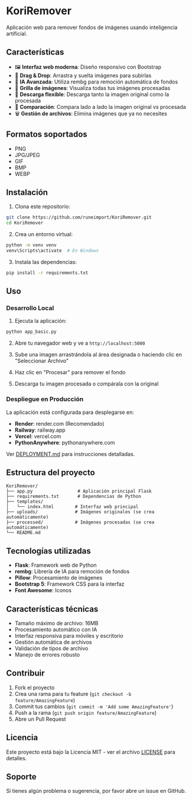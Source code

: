 # KoriRemover

Aplicación web para remover fondos de imágenes usando inteligencia artificial.

## Características

- 🖼️ **Interfaz web moderna**: Diseño responsivo con Bootstrap
- 🎯 **Drag & Drop**: Arrastra y suelta imágenes para subirlas
- 🤖 **IA Avanzada**: Utiliza rembg para remoción automática de fondos
- 📱 **Grilla de imágenes**: Visualiza todas tus imágenes procesadas
- 💾 **Descarga flexible**: Descarga tanto la imagen original como la procesada
- 🔄 **Comparación**: Compara lado a lado la imagen original vs procesada
- 🗑️ **Gestión de archivos**: Elimina imágenes que ya no necesites

## Formatos soportados

- PNG
- JPG/JPEG
- GIF
- BMP
- WEBP

## Instalación

1. Clona este repositorio:
```bash
git clone https://github.com/runeimport/KoriRemover.git
cd KoriRemover
```

2. Crea un entorno virtual:
```bash
python -m venv venv
venv\Scripts\activate  # En Windows
```

3. Instala las dependencias:
```bash
pip install -r requirements.txt
```

## Uso

### Desarrollo Local
1. Ejecuta la aplicación:
```bash
python app_basic.py
```

2. Abre tu navegador web y ve a `http://localhost:5000`

3. Sube una imagen arrastrándola al área designada o haciendo clic en "Seleccionar Archivo"

4. Haz clic en "Procesar" para remover el fondo

5. Descarga tu imagen procesada o compárala con la original

### Despliegue en Producción

La aplicación está configurada para desplegarse en:
- **Render**: render.com (Recomendado)
- **Railway**: railway.app  
- **Vercel**: vercel.com
- **PythonAnywhere**: pythonanywhere.com

Ver [DEPLOYMENT.md](DEPLOYMENT.md) para instrucciones detalladas.

## Estructura del proyecto

```
KoriRemover/
├── app.py                 # Aplicación principal Flask
├── requirements.txt       # Dependencias de Python
├── templates/
│   └── index.html        # Interfaz web principal
├── uploads/              # Imágenes originales (se crea automáticamente)
├── processed/            # Imágenes procesadas (se crea automáticamente)
└── README.md
```

## Tecnologías utilizadas

- **Flask**: Framework web de Python
- **rembg**: Librería de IA para remoción de fondos
- **Pillow**: Procesamiento de imágenes
- **Bootstrap 5**: Framework CSS para la interfaz
- **Font Awesome**: Iconos

## Características técnicas

- Tamaño máximo de archivo: 16MB
- Procesamiento automático con IA
- Interfaz responsiva para móviles y escritorio
- Gestión automática de archivos
- Validación de tipos de archivo
- Manejo de errores robusto

## Contribuir

1. Fork el proyecto
2. Crea una rama para tu feature (`git checkout -b feature/AmazingFeature`)
3. Commit tus cambios (`git commit -m 'Add some AmazingFeature'`)
4. Push a la rama (`git push origin feature/AmazingFeature`)
5. Abre un Pull Request

## Licencia

Este proyecto está bajo la Licencia MIT - ver el archivo [LICENSE](LICENSE) para detalles.

## Soporte

Si tienes algún problema o sugerencia, por favor abre un issue en GitHub.
